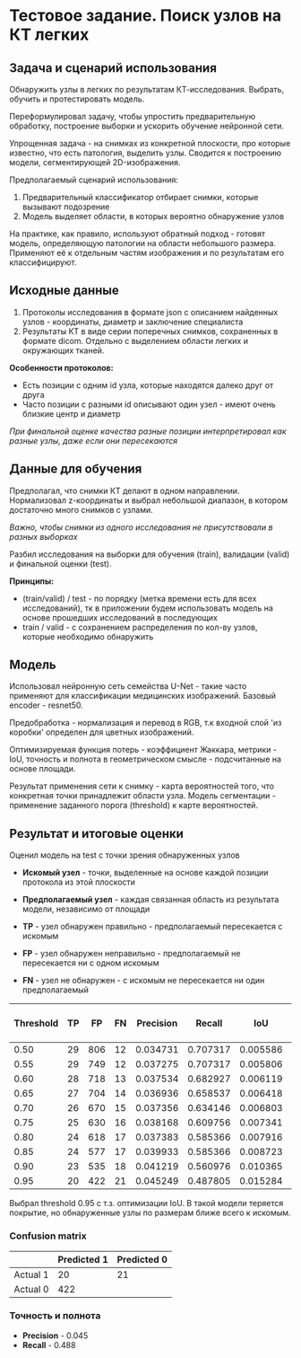 # Тестовое задание. Поиск узлов на КТ легких

## Задача и сценарий использования
Обнаружить узлы в легких по результатам КТ-исследования. Выбрать, обучить и протестировать модель. 

Переформулировал задачу, чтобы упростить предварительную обработку, построение выборки и ускорить обучение нейронной сети.

Упрощенная задача - на снимках из конкретной плоскости, про которые известно, что есть патология, выделить узлы. Сводится к построению модели, сегментирующей 2D-изображения.

Предполагаемый сценарий использования:
1. Предварительный классификатор отбирает снимки, которые вызывают подозрение
2. Модель выделяет области, в которых вероятно обнаружение узлов

На практике, как правило, используют обратный подход - готовят модель, определяющую патологии на области небольшого размера. Применяют её к отдельным частям изображения и по результатам его классифицируют. 

## Исходные данные

1. Протоколы исследования в формате json с описанием найденных узлов - координаты, диаметр и заключение специалиста
2. Результаты КТ в виде серии поперечных снимков, сохраненных в формате dicom. Отдельно с выделением области легких и окружающих тканей.

**Особенности протоколов:**
* Есть позиции с одним id узла, которые находятся далеко друг от друга
* Часто позиции c разными id описывают один узел - имеют очень близкие центр и диаметр

*При финальной оценке качества разные позиции интерпретировал как разные узлы, даже если они пересекаются*

## Данные для обучения

Предполагал, что снимки КТ делают в одном направлении. Нормализовал z-координаты и выбрал небольшой диапазон, в котором достаточно много снимков с узлами.

*Важно, чтобы снимки из одного исследования не присутствовали в разных выборках*

Разбил исследования на выборки для обучения (train), валидации (valid) и финальной оценки (test). 

**Принципы:**
* (train/valid) / test - по порядку (метка времени есть для всех исследований), тк в приложении будем использовать модель на основе прошедших исследований в последующих
* train / valid - с сохранением распределения по кол-ву узлов, которые необходимо обнаружить
 
 ## Модель
 
 Использовал нейронную сеть семейства U-Net - такие часто применяют для классификации медицинских изображений. Базовый encoder - resnet50.
 
 Предобработка - нормализация и перевод в RGB, т.к входной слой 'из коробки' определен для цветных изображений.
 
 Оптимизируемая функция потерь - коэффициент Жаккара, метрики - IoU, точность и полнота в геометрическом смысле - подсчитанные на основе площади.
 
 Результат применения сети к снимку - карта вероятностей того, что конкретная точки принадлежит области узла. Модель сегментации - применение заданного порога (threshold) к карте вероятностей.
 
 ## Результат и итоговые оценки

 Оценил модель на test с точки зрения обнаруженных узлов
 * **Искомый узел** - точки, выделенные на основе каждой позиции протокола из этой плоскости
 * **Предполагаемый узел** - каждая связанная область из результата модели, независимо от площади

* **TP** - узел обнаружен правильно - предполагаемый пересекается с искомым
* **FP** - узел обнаружен неправильно - предполагаемый не пересекается ни с одном искомым
* **FN** - узел не обнаружен - с искомым не пересекается ни один предполагаемый

|Threshold	| TP	| FP	| FN	| Precision	| Recall	| IoU		| Precision by Square	| Recall by Square |
|-----------|-------|-------|-------|-----------|-----------|-----------|---------------|------------|
|	0.50	| 29	| 806	| 12	| 0.034731	| 0.707317	| 0.005586	| 0.005628		| 0.728870   |
|	0.55	| 29	| 749	| 12	| 0.037275	| 0.707317	| 0.005806	| 0.005856		| 0.712488   |
|	0.60	| 28	| 718	| 13	| 0.037534	| 0.682927	| 0.006119	| 0.006178		| 0.699327   |
|	0.65	| 27	| 704	| 14	| 0.036936	| 0.658537	| 0.006418	| 0.006488		| 0.685373   |
|	0.70	| 26	| 670	| 15	| 0.037356	| 0.634146	| 0.006803	| 0.006884		| 0.667118   |
|	0.75	| 25	| 630	| 16	| 0.038168	| 0.609756	| 0.007341	| 0.007443		| 0.658332   |
|	0.80	| 24	| 618	| 17	| 0.037383	| 0.585366	| 0.007916	| 0.008042		| 0.644359   |
|	0.85	| 24	| 577	| 17	| 0.039933	| 0.585366	| 0.008723	| 0.008891		| 0.627355   |
|	0.90	| 23	| 535	| 18	| 0.041219	| 0.560976	| 0.010365	| 0.010641		| 0.607034   |
|	0.95	| 20	| 422	| 21	| 0.045249	| 0.487805	| 0.015284	| 0.044161		| 0.560623   |

 Выбрал threshold 0.95 с т.з. оптимизации IoU. В такой модели теряется покрытие, но обнаруженные узлы по размерам ближе всего к искомым.

### Confusion matrix

|        | Predicted 1 | Predicted 0|
|------- | ----------- | -----------|
|Actual 1| 20          | 21         |
|Actual 0| 422         |            |


### Точность и полнота
* **Precision** - 0.045
* **Recall** - 0.488
